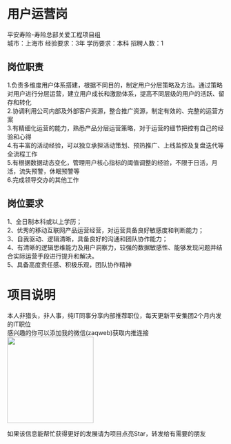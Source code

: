 # 用户运营岗
平安寿险-寿险总部关爱工程项目组  
城市：上海市 经验要求：3年 学历要求：本科  招聘人数：1

## 岗位职责
1.负责多维度用户体系搭建，根据不同目的，制定用户分层策略及方法。通过策略对用户进行分层运营，建立用户成长和激励体系，提高不同层级的用户的活跃、留存和转化   
2.协调利用公司内部及外部客户资源，整合推广资源，制定有效的、完整的运营方案   
3.有精细化运营的能力，熟悉产品分层运营策略，对于运营的细节把控有自己的经验和心得   
4.有丰富的活动经验，可以独立承担活动策划、预热推广、上线监控及复盘迭代等全流程工作   
5.有根据数据动态变化，管理用户核心指标的阈值调整的经验，不限于日活，月活，流失预警，休眠预警等   
6.完成领导交办的其他工作

## 岗位要求
1、全日制本科或以上学历；   
2、优秀的移动互联网产品运营经营，对运营具备良好敏感度和判断能力；   
3、自我驱动、逻辑清晰，具备良好的沟通和团队协作能力；   
4、有清晰的逻辑思维能力及用户洞察力，较强的数据敏感性、能够发现问题并结合实际运营手段进行提升和解决。   
5、具备高度责任感、积极乐观，团队协作精神

# 项目说明

本人非猎头，非人事，纯IT同事分享内部推荐职位，每天更新平安集团2个月内发的IT职位  
感兴趣的你可以添加我的微信(zaqweb)获取内推连接  
<img src="https://github.com/zaqweb/PA-IT-JOBS/blob/master/WechatICode.jpeg"  height="200" width="200">

如果该信息能帮忙获得更好的发展请为项目点亮Star，转发给有需要的朋友




